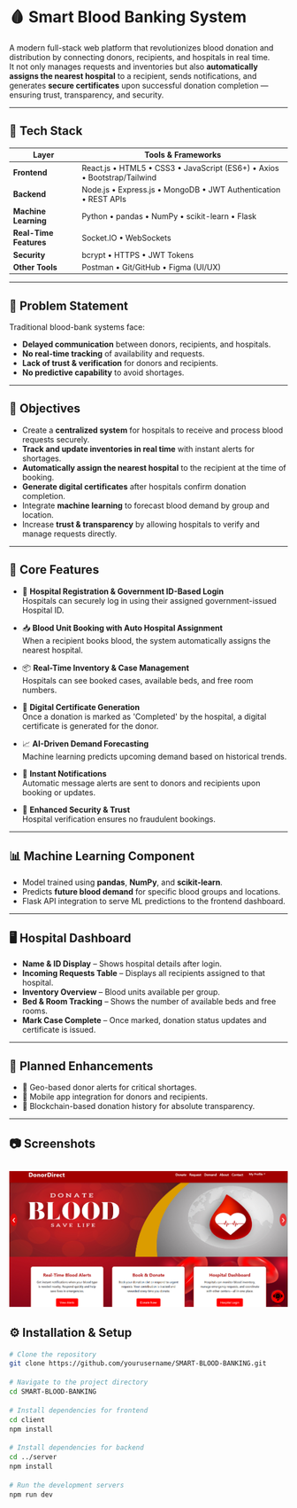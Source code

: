 # 🩸 Smart Blood Banking System

A modern full-stack web platform that revolutionizes blood donation and distribution by connecting donors, recipients, and hospitals in real time.  
It not only manages requests and inventories but also **automatically assigns the nearest hospital** to a recipient, sends notifications, and generates **secure certificates** upon successful donation completion — ensuring trust, transparency, and security.

---

## 🚀 Tech Stack

| Layer             | Tools & Frameworks |
|-------------------|--------------------|
| **Frontend**      | React.js • HTML5 • CSS3 • JavaScript (ES6+) • Axios • Bootstrap/Tailwind |
| **Backend**       | Node.js • Express.js • MongoDB • JWT Authentication • REST APIs |
| **Machine Learning** | Python • pandas • NumPy • scikit-learn • Flask |
| **Real-Time Features** | Socket.IO • WebSockets |
| **Security**      | bcrypt • HTTPS • JWT Tokens |
| **Other Tools**   | Postman • Git/GitHub • Figma (UI/UX) |

---

## 🧩 Problem Statement

Traditional blood-bank systems face:
- **Delayed communication** between donors, recipients, and hospitals.
- **No real-time tracking** of availability and requests.
- **Lack of trust & verification** for donors and recipients.
- **No predictive capability** to avoid shortages.

---

## 🎯 Objectives

- Create a **centralized system** for hospitals to receive and process blood requests securely.
- **Track and update inventories in real time** with instant alerts for shortages.
- **Automatically assign the nearest hospital** to the recipient at the time of booking.
- **Generate digital certificates** after hospitals confirm donation completion.
- Integrate **machine learning** to forecast blood demand by group and location.
- Increase **trust & transparency** by allowing hospitals to verify and manage requests directly.

---

## 🔑 Core Features

- 🏥 **Hospital Registration & Government ID-Based Login**  
  Hospitals can securely log in using their assigned government-issued Hospital ID.

- 📥 **Blood Unit Booking with Auto Hospital Assignment**  
  When a recipient books blood, the system automatically assigns the nearest hospital.

- 📦 **Real-Time Inventory & Case Management**  
  Hospitals can see booked cases, available beds, and free room numbers.

- 📜 **Digital Certificate Generation**  
  Once a donation is marked as 'Completed' by the hospital, a digital certificate is generated for the donor.

- 📈 **AI-Driven Demand Forecasting**  
  Machine learning predicts upcoming demand based on historical trends.

- 🔔 **Instant Notifications**  
  Automatic message alerts are sent to donors and recipients upon booking or updates.

- 🔐 **Enhanced Security & Trust**  
  Hospital verification ensures no fraudulent bookings.

---

## 📊 Machine Learning Component

- Model trained using **pandas**, **NumPy**, and **scikit-learn**.
- Predicts **future blood demand** for specific blood groups and locations.
- Flask API integration to serve ML predictions to the frontend dashboard.

---

## 🖥️ Hospital Dashboard

- **Name & ID Display** – Shows hospital details after login.
- **Incoming Requests Table** – Displays all recipients assigned to that hospital.
- **Inventory Overview** – Blood units available per group.
- **Bed & Room Tracking** – Shows the number of available beds and free rooms.
- **Mark Case Complete** – Once marked, donation status updates and certificate is issued.

---

## 📌 Planned Enhancements

- 📍 Geo-based donor alerts for critical shortages.
- 📱 Mobile app integration for donors and recipients.
- 📡 Blockchain-based donation history for absolute transparency.

---

## 📷 Screenshots

![Website Interface](image.png)
---

## ⚙️ Installation & Setup

```bash
# Clone the repository
git clone https://github.com/yourusername/SMART-BLOOD-BANKING.git

# Navigate to the project directory
cd SMART-BLOOD-BANKING

# Install dependencies for frontend
cd client
npm install

# Install dependencies for backend
cd ../server
npm install

# Run the development servers
npm run dev
